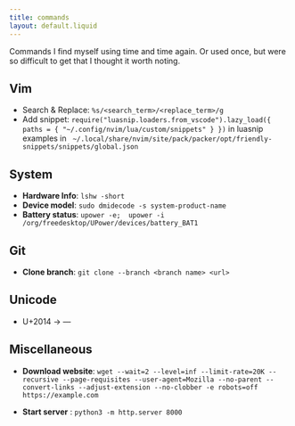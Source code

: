 ```yaml
---
title: commands
layout: default.liquid
---
```


Commands I find myself using time and time again. Or used once, but were so difficult to get that I thought it worth noting.

## Vim

- Search & Replace: ```%s/<search_term>/<replace_term>/g``` 
- Add snippet: ```require("luasnip.loaders.from_vscode").lazy_load({ paths = { "~/.config/nvim/lua/custom/snippets" } })``` in luasnip
examples in ``` ~/.local/share/nvim/site/pack/packer/opt/friendly-snippets/snippets/global.json```

## System

- **Hardware Info**: ```lshw -short```
- **Device model**: ```sudo dmidecode -s system-product-name```
- **Battery status**:  ```upower -e;  upower -i /org/freedesktop/UPower/devices/battery_BAT1```

## Git

- **Clone branch**: ```git clone --branch <branch name> <url>``` 

## Unicode

- U+2014 -> —

## Miscellaneous

- **Download website**: ```wget --wait=2 --level=inf --limit-rate=20K --recursive --page-requisites --user-agent=Mozilla --no-parent --convert-links --adjust-extension --no-clobber -e robots=off https://example.com```

- **Start server** : ```python3 -m http.server 8000```
